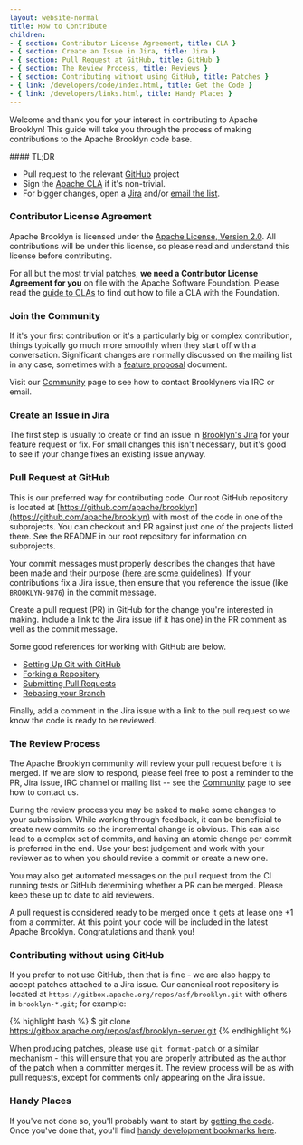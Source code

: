 ```yaml
---
layout: website-normal
title: How to Contribute
children:
- { section: Contributor License Agreement, title: CLA }
- { section: Create an Issue in Jira, title: Jira }
- { section: Pull Request at GitHub, title: GitHub }
- { section: The Review Process, title: Reviews }
- { section: Contributing without using GitHub, title: Patches }
- { link: /developers/code/index.html, title: Get the Code }
- { link: /developers/links.html, title: Handy Places }
---
```


Welcome and thank you for your interest in contributing to Apache Brooklyn! This guide will take you through the
process of making contributions to the Apache Brooklyn code base.

<div class="panel panel-info">
<div class="panel-heading" markdown="1">
#### TL;DR
</div>
<div class="panel-body" markdown="1">

* Pull request to the relevant [GitHub](http://github.com/apache/?query=brooklyn) project
* Sign the [Apache CLA](https://www.apache.org/licenses/#clas) if it's non-trivial.
* For bigger changes, open a [Jira](https://issues.apache.org/jira/browse/BROOKLYN)
   and/or [email the list](../community/mailing-lists.html).

</div>
</div>


### Contributor License Agreement

Apache Brooklyn is licensed under the [Apache License, Version 2.0](https://www.apache.org/licenses/LICENSE-2.0). All
contributions will be under this license, so please read and understand this license before contributing.

For all but the most trivial patches, **we need a Contributor License Agreement for you** on file with the Apache
Software Foundation. Please read the [guide to CLAs](https://www.apache.org/licenses/#clas) to find out how to file a
CLA with the Foundation.


### Join the Community

If it's your first contribution or it's a particularly big or complex contribution, things typically go much more
smoothly when they start off with a conversation. 
Significant changes are normally discussed on the mailing list in any case,
sometimes with a [feature proposal](https://drive.google.com/drive/#folders/0B3XurVLRa7pIUHNFV3NuVVRkRlE/0B3XurVLRa7pIblN4NGRNN2dYUGM/0B3XurVLRa7pIMlZQSUxrdTh4Wmc) document.

Visit our [Community](index.html) page to see how to contact Brooklyners via IRC or email.

### Create an Issue in Jira

The first step is usually to create or find an issue in [Brooklyn's Jira](https://issues.apache.org/jira/browse/BROOKLYN)
for your feature request or fix. For small changes this isn't necessary, but it's good to see if your change fixes an
existing issue anyway.


### Pull Request at GitHub

This is our preferred way for contributing code. Our root GitHub repository is located at
[https://github.com/apache/brooklyn](https://github.com/apache/brooklyn) with most of the code in one of the subprojects.
You can checkout and PR against just one of the projects listed there. See the README in our root repository for information on subprojects.

Your commit messages must properly describes the changes that have been made and their purpose
([here are some guidelines](http://tbaggery.com/2008/04/19/a-note-about-git-commit-messages.html)). If your
contributions fix a Jira issue, then ensure that you reference the issue (like `BROOKLYN-9876`) in the commit message.

Create a pull request (PR) in GitHub for the change you're interested in making.
Include a link to the Jira issue (if it has one) in the PR comment as well as the commit message.

Some good references for working with GitHub are below.  

- [Setting Up Git with GitHub](https://help.github.com/articles/set-up-git)
- [Forking a Repository](https://help.github.com/articles/fork-a-repo)
- [Submitting Pull Requests](https://help.github.com/articles/using-pull-requests)
- [Rebasing your Branch](https://help.github.com/articles/interactive-rebase)

Finally, add a comment in the Jira issue with a link to the pull request so we know the code is ready to be reviewed.

### The Review Process

The Apache Brooklyn community will review your pull request before it is merged. 
If we are slow to respond, please feel free to post a reminder to the PR, Jira issue, IRC channel
or mailing list -- see the [Community](../community/) page to see how to contact us.

During the review process you may be asked to make some changes to your submission. While working through feedback,
it can be beneficial to create new commits so the incremental change is obvious.  This can also lead to a complex set
of commits, and having an atomic change per commit is preferred in the end.  Use your best judgement and work with
your reviewer as to when you should revise a commit or create a new one.

You may also get automated messages on the pull request from the CI running tests
or GitHub determining whether a PR can be merged.
Please keep these up to date to aid reviewers.

A pull request is considered ready to be merged once it gets at lease one +1 from a committer.
At this point your code will be included in the latest Apache Brooklyn.
Congratulations and thank you!


### Contributing without using GitHub

If you prefer to not use GitHub, then that is fine - we are also happy to accept patches attached to a Jira issue.
Our canonical root repository is located at `https://gitbox.apache.org/repos/asf/brooklyn.git` with others
in `brooklyn-*.git`; for example:

{% highlight bash %}
$ git clone https://gitbox.apache.org/repos/asf/brooklyn-server.git
{% endhighlight %}

When producing patches, please use `git format-patch` or a similar mechanism - this will ensure that you are properly
attributed as the author of the patch when a committer merges it.
The review process will be as with pull requests, except for comments only appearing on the Jira issue.


### Handy Places

If you've not done so, you'll probably want to start by [getting the code](code/).
Once you've done that, you'll find [handy development bookmarks here](links.html).
